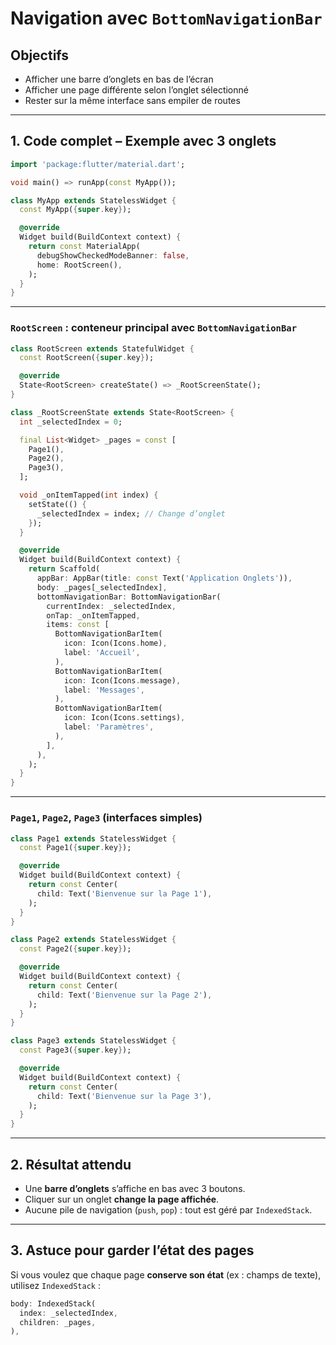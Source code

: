 # <h1 id="bottom-nav">Navigation avec `BottomNavigationBar`</h1>

## <h2 id="objectif">Objectifs</h2>

* Afficher une barre d’onglets en bas de l’écran
* Afficher une page différente selon l’onglet sélectionné
* Rester sur la même interface sans empiler de routes

---

## <h2 id="1">1. Code complet – Exemple avec 3 onglets</h2>

```dart
import 'package:flutter/material.dart';

void main() => runApp(const MyApp());

class MyApp extends StatelessWidget {
  const MyApp({super.key});

  @override
  Widget build(BuildContext context) {
    return const MaterialApp(
      debugShowCheckedModeBanner: false,
      home: RootScreen(),
    );
  }
}
```

---

### `RootScreen` : conteneur principal avec `BottomNavigationBar`

```dart
class RootScreen extends StatefulWidget {
  const RootScreen({super.key});

  @override
  State<RootScreen> createState() => _RootScreenState();
}

class _RootScreenState extends State<RootScreen> {
  int _selectedIndex = 0;

  final List<Widget> _pages = const [
    Page1(),
    Page2(),
    Page3(),
  ];

  void _onItemTapped(int index) {
    setState(() {
      _selectedIndex = index; // Change d’onglet
    });
  }

  @override
  Widget build(BuildContext context) {
    return Scaffold(
      appBar: AppBar(title: const Text('Application Onglets')),
      body: _pages[_selectedIndex],
      bottomNavigationBar: BottomNavigationBar(
        currentIndex: _selectedIndex,
        onTap: _onItemTapped,
        items: const [
          BottomNavigationBarItem(
            icon: Icon(Icons.home),
            label: 'Accueil',
          ),
          BottomNavigationBarItem(
            icon: Icon(Icons.message),
            label: 'Messages',
          ),
          BottomNavigationBarItem(
            icon: Icon(Icons.settings),
            label: 'Paramètres',
          ),
        ],
      ),
    );
  }
}
```

---

### `Page1`, `Page2`, `Page3` (interfaces simples)

```dart
class Page1 extends StatelessWidget {
  const Page1({super.key});

  @override
  Widget build(BuildContext context) {
    return const Center(
      child: Text('Bienvenue sur la Page 1'),
    );
  }
}

class Page2 extends StatelessWidget {
  const Page2({super.key});

  @override
  Widget build(BuildContext context) {
    return const Center(
      child: Text('Bienvenue sur la Page 2'),
    );
  }
}

class Page3 extends StatelessWidget {
  const Page3({super.key});

  @override
  Widget build(BuildContext context) {
    return const Center(
      child: Text('Bienvenue sur la Page 3'),
    );
  }
}
```

---

## <h2 id="2">2. Résultat attendu</h2>

* Une **barre d’onglets** s’affiche en bas avec 3 boutons.
* Cliquer sur un onglet **change la page affichée**.
* Aucune pile de navigation (`push`, `pop`) : tout est géré par `IndexedStack`.

---

## <h2 id="3">3. Astuce pour garder l’état des pages</h2>

Si vous voulez que chaque page **conserve son état** (ex : champs de texte), utilisez `IndexedStack` :

```dart
body: IndexedStack(
  index: _selectedIndex,
  children: _pages,
),
```

